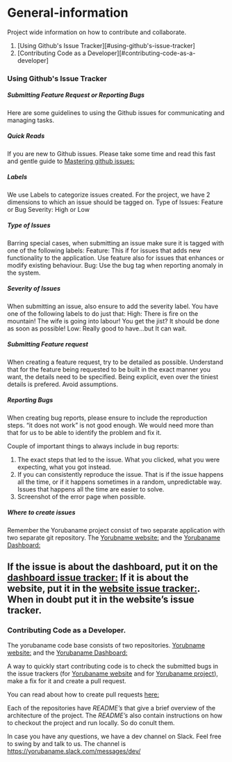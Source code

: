 # General-information
Project wide information on how to contribute and collaborate.

1. [Using Github's Issue Tracker][#using-github's-issue-tracker]
2. [Contributing Code as a Developer][#contributing-code-as-a-developer]

### Using Github's Issue Tracker
##### Submitting Feature Request or Reporting Bugs
Here are some guidelines to using the Github issues for communicating and managing tasks.

##### Quick Reads
If you are new to Github issues. Please take some time and read this fast and gentle guide to [Mastering github issues:](https://guides.github.com/features/issues/)

##### Labels
We use Labels to categorize issues created. For the project, we have 2 dimensions to which an issue should be tagged on. 
Type of Issues: Feature or Bug
Severity: High or Low

##### Type of Issues
Barring special cases, when submitting an issue make sure it is tagged with one of the following labels:
Feature: This if for issues that adds new functionality to the application. Use feature also for issues that  enhances or modify existing behaviour.
Bug: Use the bug tag when reporting anomaly in the system.

##### Severity of Issues
When submitting an issue, also ensure to add the severity label. You have one of the following labels to do just that:
High: There is fire on the mountain! The wife is going into labour! You get the jist? It should be done as soon as possible!
Low: Really good to have...but It can wait.

##### Submitting Feature request
When creating a feature request, try to be detailed as possible. Understand that for the feature being requested to be built in the exact manner you want, the details need to be specified. Being explicit, even over the tiniest details is prefered. Avoid assumptions.

##### Reporting Bugs
When creating bug reports, please ensure to include the reproduction steps. “it does not work” is not good enough. We would need more than that for us to be able to identify the problem and fix it.

Couple of important things to always include in bug reports:
1. The exact steps that led to the issue. What you clicked, what you were expecting, what you got instead.
2. If you can consistently reproduce the issue. That is if the issue happens all the time, or if it happens sometimes in a random, unpredictable way. Issues that happens all the time are easier to solve.
3. Screenshot of the error page when possible.

##### Where to create issues
Remember the Yorubaname project consist of two separate application with two separate git repository. The [Yorubname website:](https://github.com/Yorubaname/yorubaname-website) and the [Yorubaname Dashboard:](https://github.com/Yorubaname/yorubaname-dashboard)

If the issue is about the dashboard, put it on the [dashboard issue tracker:](https://github.com/Yorubaname/yorubaname-dashboard/issues) If it is about the website, put it in the [website issue tracker:](https://github.com/Yorubaname/yorubaname-website/issues). When in doubt put it in the website’s issue tracker.
---
### Contributing Code as a Developer.

The yorubaname code base consists of two repositories. 
[Yorubname website:](https://github.com/Yorubaname/yorubaname-website) and the
[Yorubaname Dashboard:](https://github.com/Yorubaname/yorubaname-dashboard)

A way to quickly start contributing code is to check the submitted bugs in the issue trackers (for [Yorubaname website](https://github.com/Yorubaname/yorubaname-website/issues) and for [Yorubaname project](https://github.com/Yorubaname/yorubaname-dashboard/issues)), make a fix for it and create a pull request.

You can read about how to create pull requests [here:](https://help.github.com/articles/creating-a-pull-request/)

Each of the repositories have *README’s* that give a brief overview of the architecture of the project. The *README’s* also contain instructions on how to checkout the project and run locally. So do conult them.

In case you have any questions, we have a dev channel on Slack. Feel free to swing by and talk to us. The channel is https://yorubaname.slack.com/messages/dev/
